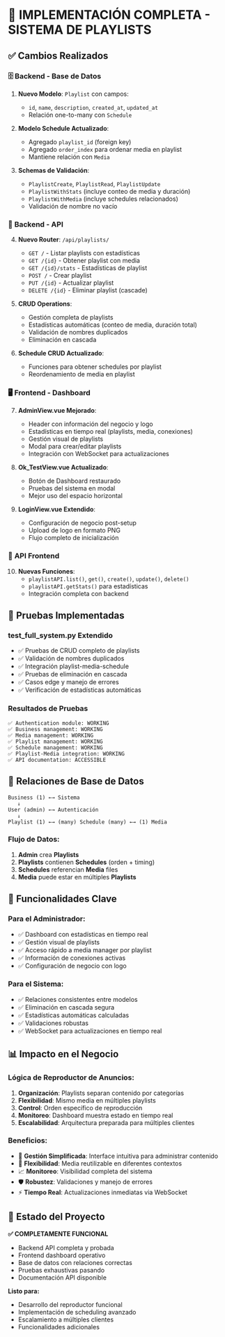 # 🎯 IMPLEMENTACIÓN COMPLETA - SISTEMA DE PLAYLISTS

## ✅ Cambios Realizados

### 🗄️ **Backend - Base de Datos**
1. **Nuevo Modelo**: `Playlist` con campos:
   - `id`, `name`, `description`, `created_at`, `updated_at`
   - Relación one-to-many con `Schedule`

2. **Modelo Schedule Actualizado**:
   - Agregado `playlist_id` (foreign key)
   - Agregado `order_index` para ordenar media en playlist
   - Mantiene relación con `Media`

3. **Schemas de Validación**:
   - `PlaylistCreate`, `PlaylistRead`, `PlaylistUpdate`
   - `PlaylistWithStats` (incluye conteo de media y duración)
   - `PlaylistWithMedia` (incluye schedules relacionados)
   - Validación de nombre no vacío

### 🚀 **Backend - API**
4. **Nuevo Router**: `/api/playlists/`
   - `GET /` - Listar playlists con estadísticas
   - `GET /{id}` - Obtener playlist con media
   - `GET /{id}/stats` - Estadísticas de playlist
   - `POST /` - Crear playlist
   - `PUT /{id}` - Actualizar playlist
   - `DELETE /{id}` - Eliminar playlist (cascade)

5. **CRUD Operations**:
   - Gestión completa de playlists
   - Estadísticas automáticas (conteo de media, duración total)
   - Validación de nombres duplicados
   - Eliminación en cascada

6. **Schedule CRUD Actualizado**:
   - Funciones para obtener schedules por playlist
   - Reordenamiento de media en playlist

### 🖥️ **Frontend - Dashboard**
7. **AdminView.vue Mejorado**:
   - Header con información del negocio y logo
   - Estadísticas en tiempo real (playlists, media, conexiones)
   - Gestión visual de playlists
   - Modal para crear/editar playlists
   - Integración con WebSocket para actualizaciones

8. **Ok_TestView.vue Actualizado**:
   - Botón de Dashboard restaurado
   - Pruebas del sistema en modal
   - Mejor uso del espacio horizontal

9. **LoginView.vue Extendido**:
   - Configuración de negocio post-setup
   - Upload de logo en formato PNG
   - Flujo completo de inicialización

### 🔗 **API Frontend**
10. **Nuevas Funciones**:
    - `playlistAPI.list()`, `get()`, `create()`, `update()`, `delete()`
    - `playlistAPI.getStats()` para estadísticas
    - Integración completa con backend

## 🧪 **Pruebas Implementadas**

### **test_full_system.py Extendido**
- ✅ Pruebas de CRUD completo de playlists
- ✅ Validación de nombres duplicados
- ✅ Integración playlist-media-schedule
- ✅ Pruebas de eliminación en cascada
- ✅ Casos edge y manejo de errores
- ✅ Verificación de estadísticas automáticas

### **Resultados de Pruebas**
```
✅ Authentication module: WORKING
✅ Business management: WORKING 
✅ Media management: WORKING
✅ Playlist management: WORKING
✅ Schedule management: WORKING
✅ Playlist-Media integration: WORKING
✅ API documentation: ACCESSIBLE
```

## 🔄 **Relaciones de Base de Datos**

```
Business (1) ←→ Sistema
   ↓
User (admin) ←→ Autenticación
   ↓
Playlist (1) ←→ (many) Schedule (many) ←→ (1) Media
```

### **Flujo de Datos**:
1. **Admin** crea **Playlists**
2. **Playlists** contienen **Schedules** (orden + timing)
3. **Schedules** referencian **Media** files
4. **Media** puede estar en múltiples **Playlists**

## 🎯 **Funcionalidades Clave**

### **Para el Administrador**:
- ✅ Dashboard con estadísticas en tiempo real
- ✅ Gestión visual de playlists
- ✅ Acceso rápido a media manager por playlist
- ✅ Información de conexiones activas
- ✅ Configuración de negocio con logo

### **Para el Sistema**:
- ✅ Relaciones consistentes entre modelos
- ✅ Eliminación en cascada segura
- ✅ Estadísticas automáticas calculadas
- ✅ Validaciones robustas
- ✅ WebSocket para actualizaciones en tiempo real

## 📊 **Impacto en el Negocio**

### **Lógica de Reproductor de Anuncios**:
1. **Organización**: Playlists separan contenido por categorías
2. **Flexibilidad**: Mismo media en múltiples playlists
3. **Control**: Orden específico de reproducción
4. **Monitoreo**: Dashboard muestra estado en tiempo real
5. **Escalabilidad**: Arquitectura preparada para múltiples clientes

### **Beneficios**:
- 🎯 **Gestión Simplificada**: Interface intuitiva para administrar contenido
- 🔄 **Flexibilidad**: Media reutilizable en diferentes contextos
- 📈 **Monitoreo**: Visibilidad completa del sistema
- 🛡️ **Robustez**: Validaciones y manejo de errores
- ⚡ **Tiempo Real**: Actualizaciones inmediatas via WebSocket

## 🚀 **Estado del Proyecto**

**✅ COMPLETAMENTE FUNCIONAL**
- Backend API completa y probada
- Frontend dashboard operativo
- Base de datos con relaciones correctas
- Pruebas exhaustivas pasando
- Documentación API disponible

**Listo para:**
- Desarrollo del reproductor funcional
- Implementación de scheduling avanzado
- Escalamiento a múltiples clientes
- Funcionalidades adicionales
